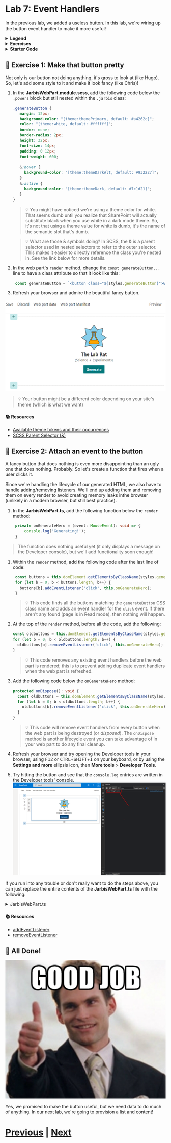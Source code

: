 # Lab 7: Event Handlers

In the previous lab, we added a useless button. In this lab, we're wiring up the button event handler to make it more useful!

<details>
<summary><b>Legend</b></summary>

|Icon|Meaning|
|---|---|
|:rocket:|Exercise|
|:apple:|Mac specific instructions|
|:shield:|Admin mode required|
|:bulb:|Hot tip!|
|:books:|Resources|

</details>

<details>
<summary><b>Exercises</b></summary>

  1. [Make that button pretty](#rocket-exercise-1-make-that-button-pretty)
  1. [Attach an event to the button](#rocket-exercise-2-attach-an-event-to-the-button)
</details>

<details>
<summary><b>Starter Code</b></summary>

If you skipped the previous step, or just want to start here, you can find the code ready to go in the [Lab 07 Starter](https://github.com/SPFxHeroes/J.A.R.B.I.S./tree/Start-of-Lab-07) branch.

</details>

## :rocket: Exercise 1: Make that button pretty

Not only is our button not doing anything, it's gross to look at (like Hugo). So, let's add some style to it and make it look fancy (like Chris)!

1. In the **JarbisWebPart.module.scss**, add the following code below the `.powers` block but still nested within the `.jarbis` class:

   ```SCSS
   .generateButton {
      margin: 12px;
      background-color: "[theme:themePrimary, default: #a4262c]";
      color: "[theme:white, default: #ffffff]";
      border: none;
      border-radius: 2px;
      height: 32px;
      font-size: 14px;
      padding: 0 12px;
      font-weight: 600;
    
      &:hover {
        background-color: "[theme:themeDarkAlt, default: #932227]";
      }
      &:active {
        background-color: "[theme:themeDark, default: #7c1d21]";
      }
   }
   ```
   > :bulb: You might have noticed we're using a theme color for white. That seems dumb until you realize that SharePoint will actually substitute black when you use white in a dark mode theme. So, it's not that using a theme value for white is dumb, it's the name of the semantic slot that's dumb.

   > :bulb: What are those & symbols doing? In SCSS, the & is a parent selector used in nested selectors to refer to the outer selector. This makes it easier to directly reference the class you're nested in. See the link below for more details.

1. In the web part's `render` method, change the `const generateButton...` line to have a class attribute so that it look like this:

    ```typescript
     const generateButton = `<button class="${styles.generateButton}">Generate</button>`;
    ```

1. Refresh your browser and admire the beautiful fancy button.

![Fancy button!](assets/fancybutton.png)

> :bulb: Your button might be a different color depending on your site's theme (which is what we want)

#### :books: Resources
- [Available theme tokens and their occurrences](https://learn.microsoft.com/en-us/sharepoint/dev/spfx/use-theme-colors-in-your-customizations#available-theme-tokens-and-their-occurrences)
- [SCSS Parent Selector (&)](https://sass-lang.com/documentation/style-rules/parent-selector)


## :rocket: Exercise 2: Attach an event to the button

A fancy button that does nothing is even more disappointing than an ugly one that does nothing. Probably. So let's create a function that fires when a user clicks it.

Since we're handling the lifecycle of our generated HTML, we also have to handle adding/removing listeners. We'll end up adding them and removing them on every render to avoid creating memory leaks inthe browser (unlikely in a modern browser, but still best practice).

1. In the **JarbisWebPart.ts**, add the following function below the `render` method:

   ```TypeScript
    private onGenerateHero = (event: MouseEvent): void => {
        console.log('Generating!');
    }
   ```
  > The function does nothing useful yet (it only displays a message on the Developer console), but we'll add functionality soon enough!
  
1. Within the `render` method, add the following code after the last line of code:
   ```TypeScript
    const buttons = this.domElement.getElementsByClassName(styles.generateButton);
    for (let b = 0; b < buttons.length; b++) {
      buttons[b].addEventListener('click', this.onGenerateHero);
    }
   ```
   > :bulb: This code finds all the buttons matching the `generateButton` CSS class name and adds an event handler for the `click` event. If there aren't any found (page is in Read mode), then nothing will happen.

1. At the top of the `render` method, before all the code, add the following:
    ```TypeScript
    const oldbuttons = this.domElement.getElementsByClassName(styles.generateButton);
    for (let b = 0; b < oldbuttons.length; b++) {
      oldbuttons[b].removeEventListener('click', this.onGenerateHero);
    }
    ```
    > :bulb: This code removes any existing event handlers before the web part is rendered; this is to prevent adding duplicate event handlers when the web part is refreshed.

1. Add the following code below the `onGenerateHero` method:
    ```TypeScript
    protected onDispose(): void {
      const oldbuttons = this.domElement.getElementsByClassName(styles.generateButton);
      for (let b = 0; b < oldbuttons.length; b++) {
        oldbuttons[b].removeEventListener('click', this.onGenerateHero);
      }
    }
    ```
    > :bulb: This code will remove event handlers from every button when the web part is being destroyed (or _disposed_). The `onDispose` method is another lifecycle event you can take advantage of in your web part to do any final cleanup.

1. Refresh your browser and try opening the Developer tools in your browser, using <kbd>F12</kbd> or <kbd>CTRL</kbd>+<kbd>SHIFT</kbd>+<kbd>I</kbd> on your keyboard, or by using the **Settings and more** ellipsis icon, then **More tools** > **Developer Tools**.

1. Try hitting the button and see that the `console.log` entries are written in the Developer tools' console.
   ![Console action](assets/console.png)  

If you run into any trouble or don't really want to do the steps above, you can just replace the entire contents of the **JarbisWebPart.ts** file with the following:

<details>
<summary>JarbisWebPart.ts</summary>

```TypeScript
import { escape } from '@microsoft/sp-lodash-subset';
import { Version, DisplayMode } from '@microsoft/sp-core-library';
import {
  IPropertyPaneConfiguration,
  PropertyPaneTextField
} from '@microsoft/sp-property-pane';
import { BaseClientSideWebPart } from '@microsoft/sp-webpart-base';
import { IReadonlyTheme } from '@microsoft/sp-component-base';

import styles from './JarbisWebPart.module.scss';
import icons from './HeroIcons.module.scss';
import * as strings from 'JarbisWebPartStrings';

export interface IJarbisWebPartProps {
  name: string;
  primaryPower: string;
  secondaryPower: string;
  foregroundColor: string;
  backgroundColor: string;
  foregroundIcon: string;
  backgroundIcon: string;
}

export default class JarbisWebPart extends BaseClientSideWebPart<IJarbisWebPartProps> {

  public render(): void {
    const oldbuttons = this.domElement.getElementsByClassName(styles.generateButton);
    for (let b = 0; b < oldbuttons.length; b++) {
      oldbuttons[b].removeEventListener('click', this.onGenerateHero);
    }

    const hero = `
      <div class="${styles.logo} ${icons.heroIcons}">
        <i class="${this.getIconClass(escape(this.properties.backgroundIcon))} ${styles.background}" style="color:${escape(this.properties.backgroundColor)};"></i>
        <i class="${this.getIconClass(escape(this.properties.foregroundIcon))} ${styles.foreground}" style="color:${escape(this.properties.foregroundColor)};"></i>
      </div>
      <div class="${styles.name}">
        The ${escape(this.properties.name)}
      </div>
      <div class="${styles.powers}">
        (${escape(this.properties.primaryPower)} + ${escape(this.properties.secondaryPower)})
      </div>`;

    const generateButton = `<button class=${styles.generateButton}>Generate</button>`;

    this.domElement.innerHTML = `
      <div class="${styles.jarbis}">
        ${hero}
        ${this.displayMode === DisplayMode.Edit ? generateButton : ""}
      </div>`;

    const buttons = this.domElement.getElementsByClassName(styles.generateButton);
    for (let b = 0; b < buttons.length; b++) {
      buttons[b].addEventListener('click', this.onGenerateHero);
    }
  }

  private onGenerateHero = (event: MouseEvent): void => {
    console.log('Generating!');
  }

  private getIconClass(iconName: string): string {
    const iconKey: string = "icon" + iconName;
    if (this.hasKey(icons, iconKey)) {
      return icons[iconKey];
    }
  }

  private hasKey<O extends object>(obj: O, key: PropertyKey): key is keyof O {
    return key in obj;
  }

  protected onThemeChanged(currentTheme: IReadonlyTheme | undefined): void {
    if (!currentTheme) {
      return;
    }

    const {
      semanticColors
    } = currentTheme;

    if (semanticColors) {
      this.domElement.style.setProperty('--bodyText', semanticColors.bodyText || null);
      this.domElement.style.setProperty('--link', semanticColors.link || null);
      this.domElement.style.setProperty('--linkHovered', semanticColors.linkHovered || null);
    }

  }

  protected get dataVersion(): Version {
    return Version.parse('1.0');
  }

  protected getPropertyPaneConfiguration(): IPropertyPaneConfiguration {
    return {
      pages: [
        {
          header: {
            description: strings.PropertyPaneDescription
          },
          groups: [
            {
              groupName: strings.BasicGroupName,
              groupFields: [
                PropertyPaneTextField('foregroundIcon', {
                  label: "Foreground Icon"
                }),
                PropertyPaneTextField('primaryPower', {
                  label: "Primary Power"
                })
              ]
            }
          ]
        }
      ]
    };
  }

  protected onDispose(): void {
    const oldbuttons = this.domElement.getElementsByClassName(styles.generateButton);
    for (let b = 0; b < oldbuttons.length; b++) {
      oldbuttons[b].removeEventListener('click', this.onGenerateHero);
    }
  }
}
```

</details>

#### :books: Resources
- [addEventListener](https://developer.mozilla.org/en-US/docs/Web/API/EventTarget/addEventListener)
- [removeEventListener](https://developer.mozilla.org/en-US/docs/Web/API/EventTarget/removeEventListener)


## :tada: All Done!
![Great Job!](assets/GreatJob.png)

Yes, we promised to make the button useful, but we need data to do much of anything. In our next lab, we're going to provision a list and content!

# [Previous](../Lab06/README.md) | [Next](../Lab08/README.md)